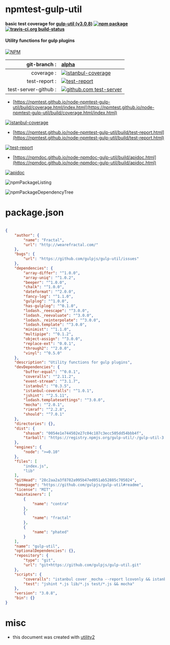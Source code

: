 # npmtest-gulp-util

#### basic test coverage for  [gulp-util (v3.0.8)](https://github.com/gulpjs/gulp-util#readme)  [![npm package](https://img.shields.io/npm/v/npmtest-gulp-util.svg?style=flat-square)](https://www.npmjs.org/package/npmtest-gulp-util) [![travis-ci.org build-status](https://api.travis-ci.org/npmtest/node-npmtest-gulp-util.svg)](https://travis-ci.org/npmtest/node-npmtest-gulp-util)

#### Utility functions for gulp plugins

[![NPM](https://nodei.co/npm/gulp-util.png?downloads=true&downloadRank=true&stars=true)](https://www.npmjs.com/package/gulp-util)

| git-branch : | [alpha](https://github.com/npmtest/node-npmtest-gulp-util/tree/alpha)|
|--:|:--|
| coverage : | [![istanbul-coverage](https://npmtest.github.io/node-npmtest-gulp-util/build/coverage.badge.svg)](https://npmtest.github.io/node-npmtest-gulp-util/build/coverage.html/index.html)|
| test-report : | [![test-report](https://npmtest.github.io/node-npmtest-gulp-util/build/test-report.badge.svg)](https://npmtest.github.io/node-npmtest-gulp-util/build/test-report.html)|
| test-server-github : | [![github.com test-server](https://npmtest.github.io/node-npmtest-gulp-util/GitHub-Mark-32px.png)](https://npmtest.github.io/node-npmtest-gulp-util/build/app/index.html) | | build-artifacts : | [![build-artifacts](https://npmtest.github.io/node-npmtest-gulp-util/glyphicons_144_folder_open.png)](https://github.com/npmtest/node-npmtest-gulp-util/tree/gh-pages/build)|

- [https://npmtest.github.io/node-npmtest-gulp-util/build/coverage.html/index.html](https://npmtest.github.io/node-npmtest-gulp-util/build/coverage.html/index.html)

[![istanbul-coverage](https://npmtest.github.io/node-npmtest-gulp-util/build/screenCapture.buildCi.browser.%252Ftmp%252Fbuild%252Fcoverage.lib.html.png)](https://npmtest.github.io/node-npmtest-gulp-util/build/coverage.html/index.html)

- [https://npmtest.github.io/node-npmtest-gulp-util/build/test-report.html](https://npmtest.github.io/node-npmtest-gulp-util/build/test-report.html)

[![test-report](https://npmtest.github.io/node-npmtest-gulp-util/build/screenCapture.buildCi.browser.%252Ftmp%252Fbuild%252Ftest-report.html.png)](https://npmtest.github.io/node-npmtest-gulp-util/build/test-report.html)

- [https://npmdoc.github.io/node-npmdoc-gulp-util/build/apidoc.html](https://npmdoc.github.io/node-npmdoc-gulp-util/build/apidoc.html)

[![apidoc](https://npmdoc.github.io/node-npmdoc-gulp-util/build/screenCapture.buildCi.browser.%252Ftmp%252Fbuild%252Fapidoc.html.png)](https://npmdoc.github.io/node-npmdoc-gulp-util/build/apidoc.html)

![npmPackageListing](https://npmtest.github.io/node-npmtest-gulp-util/build/screenCapture.npmPackageListing.svg)

![npmPackageDependencyTree](https://npmtest.github.io/node-npmtest-gulp-util/build/screenCapture.npmPackageDependencyTree.svg)



# package.json

```json

{
    "author": {
        "name": "Fractal",
        "url": "http://wearefractal.com/"
    },
    "bugs": {
        "url": "https://github.com/gulpjs/gulp-util/issues"
    },
    "dependencies": {
        "array-differ": "^1.0.0",
        "array-uniq": "^1.0.2",
        "beeper": "^1.0.0",
        "chalk": "^1.0.0",
        "dateformat": "^2.0.0",
        "fancy-log": "^1.1.0",
        "gulplog": "^1.0.0",
        "has-gulplog": "^0.1.0",
        "lodash._reescape": "^3.0.0",
        "lodash._reevaluate": "^3.0.0",
        "lodash._reinterpolate": "^3.0.0",
        "lodash.template": "^3.0.0",
        "minimist": "^1.1.0",
        "multipipe": "^0.1.2",
        "object-assign": "^3.0.0",
        "replace-ext": "0.0.1",
        "through2": "^2.0.0",
        "vinyl": "^0.5.0"
    },
    "description": "Utility functions for gulp plugins",
    "devDependencies": {
        "buffer-equal": "^0.0.1",
        "coveralls": "^2.11.2",
        "event-stream": "^3.1.7",
        "istanbul": "^0.3.5",
        "istanbul-coveralls": "^1.0.1",
        "jshint": "^2.5.11",
        "lodash.templatesettings": "^3.0.0",
        "mocha": "^2.0.1",
        "rimraf": "^2.2.8",
        "should": "^7.0.1"
    },
    "directories": {},
    "dist": {
        "shasum": "0054e1e744502e27c04c187c3ecc505dd54bbb4f",
        "tarball": "https://registry.npmjs.org/gulp-util/-/gulp-util-3.0.8.tgz"
    },
    "engines": {
        "node": ">=0.10"
    },
    "files": [
        "index.js",
        "lib"
    ],
    "gitHead": "28c2aa2a3f8782a995b47ed051ab52885c705024",
    "homepage": "https://github.com/gulpjs/gulp-util#readme",
    "license": "MIT",
    "maintainers": [
        {
            "name": "contra"
        },
        {
            "name": "fractal"
        },
        {
            "name": "phated"
        }
    ],
    "name": "gulp-util",
    "optionalDependencies": {},
    "repository": {
        "type": "git",
        "url": "git+https://github.com/gulpjs/gulp-util.git"
    },
    "scripts": {
        "coveralls": "istanbul cover _mocha --report lcovonly && istanbul-coveralls",
        "test": "jshint *.js lib/*.js test/*.js && mocha"
    },
    "version": "3.0.8",
    "bin": {}
}
```



# misc
- this document was created with [utility2](https://github.com/kaizhu256/node-utility2)
